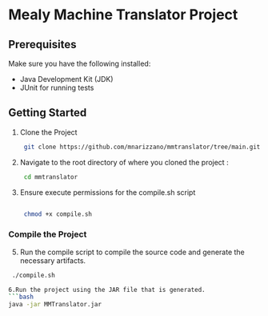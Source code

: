 # Mealy Machine Translator Project 


## Prerequisites 

Make sure you have the following installed:

- Java Development Kit (JDK)
- JUnit for running tests 

## Getting Started

1. Clone the Project
    ```bash
     git clone https://github.com/mnarizzano/mmtranslator/tree/main.git


3. Navigate to the root directory of where you cloned the project :
    ```bash
     cd mmtranslator

4. Ensure execute permissions for the  compile.sh  script
   ```bash

    chmod +x compile.sh


### Compile the Project

5. Run the compile script to compile the source code and generate the necessary artifacts.
  ```bash
   ./compile.sh

6.Run the project using the JAR file that is generated.
```bash
java -jar MMTranslator.jar
